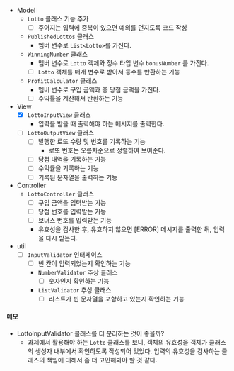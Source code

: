 - Model
    - `Lotto` 클래스 기능 추가
        - [ ] 주어지는 입력에 중복이 있으면 예외를 던지도록 코드 작성
    - `PublishedLottos` 클래스
      - 멤버 변수로 `List<Lotto>`를 가진다.
    - `WinningNumber` 클래스
        - 멤버 변수로 `Lotto` 객체와 정수 타입 변수 `bonusNumber` 를 가진다.
        - [ ] `Lotto` 객체를 매개 변수로 받아서 등수를 반환하는 기능
    - `ProfitCalculator` 클래스
        - 멤버 변수로 구입 금액과 총 당첨 금액을 가진다.
        - [ ] 수익률을 계산해서 반환하는 기능
- View
    - [x] `LottoInputView` 클래스
      - 입력을 받을 때 출력해야 하는 메시지를 출력한다.
    - [ ] `LottoOutputView` 클래스
        - [ ] 발행한 로또 수량 및 번호를 기록하는 기능
            - 로또 번호는 오름차순으로 정렬하여 보여준다.
        - [ ] 당첨 내역을 기록하는 기능
        - [ ] 수익률을 기록하는 기능
        - [ ] 기록된 문자열을 출력하는 기능
- Controller
    - `LottoController` 클래스
      - [ ] 구입 금액을 입력받는 기능
      - [ ] 당첨 번호를 입력받는 기능
      - [ ] 보너스 번호를 입력받는 기능
      - 유효성을 검사한 후, 유효하지 않으면 [ERROR] 메시지를 출력한 뒤, 입력을 다시 받는다.
- util
    - [ ] `InputValidator` 인터페이스
        - [ ] 빈 칸이 입력되었는지 확인하는 기능
        - `NumberValidator` 추상 클래스
            - [ ] 숫자인지 확인하는 기능
        - `ListValidator` 추상 클래스
            - [ ] 리스트가 빈 문자열을 포함하고 있는지 확인하는 기능
#### 메모
- LottoInputValidator 클래스를 더 분리하는 것이 좋을까?
    - 과제에서 활용해야 하는 `Lotto` 클래스를 보니, 객체의 유효성을 객체가 클래스의 생성자 내부에서 확인하도록 작성되어 있었다. 입력의 유효성을 검사하는 클래스의 책임에 대해서 좀 더 고민해봐야 할 것 같다.